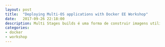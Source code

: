 ```yaml
---
layout: post
title:  "Deploying Multi-OS applications with Docker EE Workshop"
date:   2017-09-26 22:18:00
description: Multi Stages builds é uma forma de construir imagens utilizando outras para realizar a compilação dos arquivos necessários para sua app, visando ter uma imagem pequena e somente com os binários da app.
categories:
- docker
- workshop
---
```

